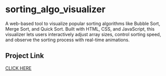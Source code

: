 # sorting_algo_visualizer
A web-based tool to visualize popular sorting algorithms like Bubble Sort, Merge Sort, and Quick Sort. Built with HTML, CSS, and JavaScript, this visualizer lets users interactively adjust array sizes, control sorting speed, and observe the sorting process with real-time animations. 
## Project Link
[CLICK HERE](https://anmoldtuece.github.io/sorting_algo_visualizer/)
